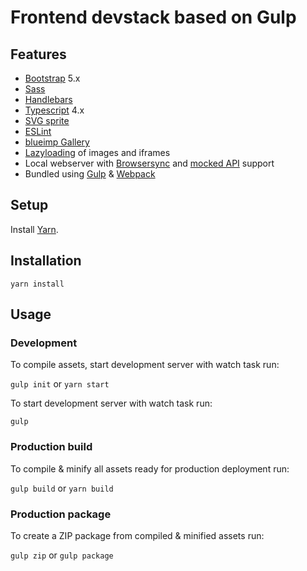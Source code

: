 # Frontend devstack based on Gulp

## Features

- [Bootstrap](https://getbootstrap.com/) 5.x
- [Sass](https://sass-lang.com/)
- [Handlebars](https://handlebarsjs.com/)
- [Typescript](http://www.typescriptlang.org/) 4.x
- [SVG sprite](https://github.com/jkphl/gulp-svg-sprite)
- [ESLint](https://eslint.org/)
- [blueimp Gallery](https://github.com/blueimp/Gallery)
- [Lazyloading](https://github.com/VelociraptorCZE/MiniLazyload) of images and iframes
- Local webserver with [Browsersync](https://browsersync.io) and [mocked API](https://github.com/muratcorlu/connect-api-mocker) support
- Bundled using [Gulp](https://gulpjs.com/) & [Webpack](https://webpack.js.org/)

## Setup

Install [Yarn](https://yarnpkg.com/lang/en/).

## Installation

`yarn install`

## Usage

### Development

To compile assets, start development server with watch task run:

`gulp init` or `yarn start`

To start development server with watch task run:

`gulp`

### Production build

To compile & minify all assets ready for production deployment run:

`gulp build` or `yarn build`

### Production package

To create a ZIP package from compiled & minified assets run:

`gulp zip` or `gulp package`
